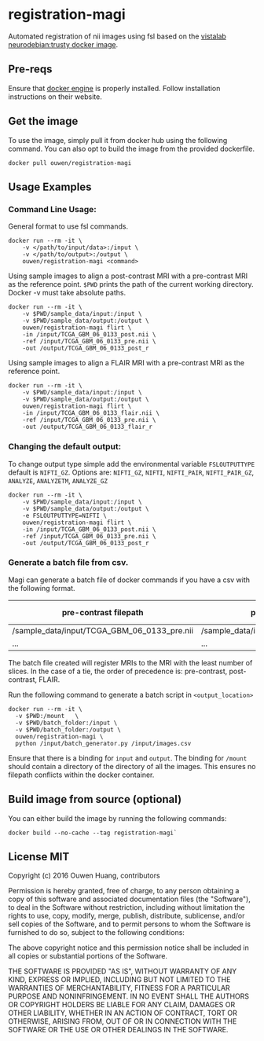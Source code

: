# registration-magi
Automated registration of nii images using fsl based on the [vistalab neurodebian:trusty docker image](https://github.com/vistalab/docker/tree/master/fsl/fsl-v5.0).

## Pre-reqs
Ensure that [docker engine](https://docs.docker.com/engine/installation/) is properly installed. Follow installation instructions on their website.

## Get the image
To use the image, simply pull it from docker hub using the following command. You can also opt to build the image from the provided dockerfile.
```
docker pull ouwen/registration-magi
```

## Usage Examples

### Command Line Usage:

General format to use fsl commands.
```
docker run --rm -it \
    -v </path/to/input/data>:/input \
    -v </path/to/output>:/output \
    ouwen/registration-magi <command>
```

Using sample images to align a post-contrast MRI with a pre-contrast MRI as the reference point.
`$PWD` prints the path of the current working directory. Docker -v must take absolute paths.

```
docker run --rm -it \
    -v $PWD/sample_data/input:/input \
    -v $PWD/sample_data/output:/output \
    ouwen/registration-magi flirt \
    -in /input/TCGA_GBM_06_0133_post.nii \
    -ref /input/TCGA_GBM_06_0133_pre.nii \
    -out /output/TCGA_GBM_06_0133_post_r
```

Using sample images to align a FLAIR MRI with a pre-contrast MRI as the reference point.
```
docker run --rm -it \
    -v $PWD/sample_data/input:/input \
    -v $PWD/sample_data/output:/output \
    ouwen/registration-magi flirt \
    -in /input/TCGA_GBM_06_0133_flair.nii \
    -ref /input/TCGA_GBM_06_0133_pre.nii \
    -out /output/TCGA_GBM_06_0133_flair_r
```

### Changing the default output:

To change output type simple add the environmental variable `FSLOUTPUTTYPE` default is `NIFTI_GZ`.
Options are: `NIFTI_GZ`, `NIFTI`, `NIFTI_PAIR`, `NIFTI_PAIR_GZ`, `ANALYZE`, `ANALYZETM`, `ANALYZE_GZ`
```
docker run --rm -it \
    -v $PWD/sample_data/input:/input \
    -v $PWD/sample_data/output:/output \
    -e FSLOUTPUTTYPE=NIFTI \
    ouwen/registration-magi flirt \
    -in /input/TCGA_GBM_06_0133_post.nii \
    -ref /input/TCGA_GBM_06_0133_pre.nii \
    -out /output/TCGA_GBM_06_0133_post_r
```

### Generate a batch file from csv.
Magi can generate a batch file of docker commands if you have a csv with the following format.

| pre-contrast filepath                       | post-contrast filepath                       | FLAIR filepath                                | output filepath     | output base filename   |
|---------------------------------------------|----------------------------------------------|-----------------------------------------------|---------------------| -----------------------|
| /sample_data/input/TCGA_GBM_06_0133_pre.nii | /sample_data/input/TCGA_GBM_06_0133_post.nii | /sample_data/input/TCGA_GBM_06_0133_flair.nii | /sample_data/output | TCGA_GBM_06_0133       |
| ...                                         | ...                                          | ...                                           | ...                 | ...                    |


The batch file created will register MRIs to the MRI with the least number of slices.
In the case of a tie, the order of precedence is: pre-contrast, post-contrast, FLAIR.

Run the following command to generate a batch script in `<output_location>`
```
docker run --rm -it \
  -v $PWD:/mount   \
  -v $PWD/batch_folder:/input \
  -v $PWD/batch_folder:/output \
  ouwen/registration-magi \
  python /input/batch_generator.py /input/images.csv
```
Ensure that there is a binding for `input` and `output`. The binding for `/mount`
should contain a directory of the directory of all the images. This ensures no filepath conflicts within the docker container.

## Build image from source (optional)
You can either build the image by running the following commands:
```
docker build --no-cache --tag registration-magi`
```

## License MIT

Copyright (c) 2016 Ouwen Huang, contributors

Permission is hereby granted, free of charge, to any person
obtaining a copy of this software and associated documentation
files (the "Software"), to deal in the Software without
restriction, including without limitation the rights to use,
copy, modify, merge, publish, distribute, sublicense, and/or sell
copies of the Software, and to permit persons to whom the
Software is furnished to do so, subject to the following
conditions:

The above copyright notice and this permission notice shall be
included in all copies or substantial portions of the Software.

THE SOFTWARE IS PROVIDED "AS IS", WITHOUT WARRANTY OF ANY KIND,
EXPRESS OR IMPLIED, INCLUDING BUT NOT LIMITED TO THE WARRANTIES
OF MERCHANTABILITY, FITNESS FOR A PARTICULAR PURPOSE AND
NONINFRINGEMENT. IN NO EVENT SHALL THE AUTHORS OR COPYRIGHT
HOLDERS BE LIABLE FOR ANY CLAIM, DAMAGES OR OTHER LIABILITY,
WHETHER IN AN ACTION OF CONTRACT, TORT OR OTHERWISE, ARISING
FROM, OUT OF OR IN CONNECTION WITH THE SOFTWARE OR THE USE OR
OTHER DEALINGS IN THE SOFTWARE.
